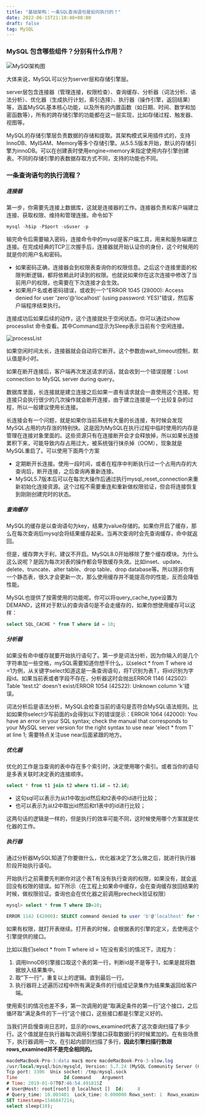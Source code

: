 ```yaml
---
title: "基础架构：一条SQL查询语句是如何执行的？"
date: 2022-06-15T21:10:48+08:00
draft: false
tag: MySQL
---
```



### MySQL 包含哪些组件？分别有什么作用？
![MySQl架构图](http://localhost:1313/images/jiagou.png)

大体来说，MySQL可以分为server层和存储引擎层。

server层包含连接器（管理连接，权限检查）、查询缓存、分析器（词法分析、语法分析）、优化器（生成执行计划，索引选择）、执行器（操作引擎，返回结果）等，涵盖MySQL基本核心功能，以及所有的内置函数（如日期、时间、数学和加密函数等），所有的跨存储引擎的功能都在这一层实现，比如存储过程、触发器、视图等。

MySQL的存储引擎层负责数据的存储和提取。其架构模式采用插件式的，支持InnoDB、MyISAM、Memory等多个存储引擎。从5.5.5版本开始，默认的存储引擎为innoDB。可以在创建表时使用engine=memory来指定使用内存引擎创建表。不同的存储引擎的表数据存取方式不同，支持的功能也不同。

### 一条查询语句的执行流程？


##### 连接器
第一步，你需要先连接上数据库，这就是连接器的工作。连接器负责和客户端建立连接、获取权限、维持和管理连接。命令如下
```sql
mysql -h$ip -P$port -u$user -p
```
输完命令后需要输入密码，连接命令中的mysql是客户端工具，用来和服务端建立连接。在完成经典的TCP三次握手后，连接器就开始认证你的身份，这个时候用的就是你的用户名和密码。
- 如果密码正确，连接器会到权限表查询你的权限信息。之后这个连接里面的权限判断逻辑，都将依赖此时读到的权限。也就说如果你在这次连接中修改了当前用户的权限，也需要在下次连接才会生效。
- 如果用户名或者密码错误，或收到一个"ERROR 1045 (28000): Access denied for user 'zero'@'localhost' (using password: YES)"错误，然后客户端程序结束执行。

连接成功后如果后续的动作，这个连接就处于空闲状态。你可以通过show processlist 命令查看。其中Command显示为Sleep表示当前有个空闲连接。

![processList](http://localhost:1313/images/processlist.jpg)




如果空闲时间太长，连接器就会自动将它断开。这个参数由wait_timeout控制，默认值是8小时。

如果在断开连接后，客户端再次发送请求的话，就会收到一个错误提醒：Lost connection to MySQL server during query。

数据库里面，长连接就是建立连接之后如果一直有请求就会一直使用这个连接。短连接只会执行很少的几次操作就会断开连接，由于建立连接是一个比较复杂的过程，所以一般建议使用长连接。

长连接会有一个问题，就是如果你当前系统有大量的长连接，有时候会发现MySQL占用的内存涨的特别快。这是因为MySQL在执行过程中临时使用的内存是管理在连接对象里面的。这些资源只有在连接断开会才会释放掉，所以如果长连接累积下来，可能导致内存占用过大，被系统强行抹杀掉（OOM），现象就是MySQL重启了。可以使用下面两个方案

- 定期断开长连接。使用一段时间，或者在程序中判断执行过一个占用内存的大查询后，断开连接，之后查询再重新连接。
- MySQL5.7版本后可以在每次大操作后通过执行mysql_reset_connection来重新初始化连接资源。这个过程不需要重连和重新做权限验证，但会将连接恢复到刚刚创建完时的状态。

##### 查询缓存

MySQL的缓存是以查询语句为key，结果为value存储的。如果你开启了缓存，那么在每次查询后mysql会将结果缓存起来。当再次查询时会先查询缓存，命中就返回。

但是，缓存弊大于利，建议不开启。MySQL8.0开始移除了整个缓存模块。为什么这么说呢？是因为每次对表的操作都会导致缓存失效。比如inset、update、delete、truncate、alter table、drop table、drop database等。所以除非你有一个静态表，很久才会更新一次，那么使用缓存并不能提高你的性能，反而会降低性能。

MySQL也提供了按需使用的功能呢。你可以将query_cache_type设置为DEMAND，这样对于默认的查询语句是不会走缓存的，如果你想使用缓存可以这样：

```sql
select SQL_CACHE * from T where id = 10;
```



##### 分析器

如果没有命中缓存就要开始执行语句了。第一步是词法分析，因为你输入的是几个字符串加一些空格，mySQL需要知道你想干什么，以select * from T where id =1为例，从关键字select知道这是一条查询语句，将T识别为表T，将id识别为字段id。如果当前表或者字段不存在，分析器这时会抛出ERROR 1146 (42S02): Table 'test.t2' doesn't exist/ERROR 1054 (42S22): Unknown column 'k'错误。

词法分析后是语法分析，MySQL会检查当前的语句是否符合MySQL语法规则。比如如果你select少写前面的s会得到以下的错误提示：ERROR 1064 (42000): You have an error in your SQL syntax; check the manual that corresponds to your MySQL server version for the right syntax to use near 'elect * from T' at line 1; 需要特点关注use near后面紧跟的地方。

##### 优化器

优化的工作是当查询的表中存在多个索引时，决定使用哪个索引。或者当你的语句是多表关联时决定表的连接顺序。

```sql
select * from t1 join t2 where t1.id = t2.id;
```

- 这句sql可以表示为从t1中取出id然后和t2表中的id进行比较；
- 也可以表示为从t2中取出id然后和t1表中的id进行比较；

这两句话的逻辑是一样的，但是执行的效率可能不同，这时候使用哪个方案就是优化器的工作。

##### 执行器

通过分析器MySQL知道了你要做什么，优化器决定了怎么做之后，就进行执行器阶段开始执行语句。

开始执行之前需要先判断你对这个表T有没有执行查询的权限，如果没有，就会返回没有权限的错误。如下所示（在工程上如果命中缓存，会在查询缓存放回结果的时候，做权限验证。查询也会在优化器之前调用precheck验证权限）

```sql
mysql> select * from T where ID=10;

ERROR 1142 (42000): SELECT command denied to user 'b'@'localhost' for table 'T'

```

如果有权限，就打开表继续。打开表的时候，会根据表的引擎的定义，去使用这个引擎提供的接口。

比如以我们select * from T where id = 1在没有索引的情况下，流程为：

1. 调用InnoDB引擎接口取这个表的第一行，判断id是不是等于1，如果是就将数据放入结果集中。
2. 取“下一行”，重复以上的逻辑。直到最后一行。
3. 执行器将上述遍历过程中所有满足条件的行组成记录集作为结果集返回给客户端。

使用索引的情况也差不多，第一次调用的是“取满足条件的第一行”这个接口，之后循环取“满足条件的下一行”这个接口，这些接口都是引擎定义好的。

当我们开启慢查询日志时，显示的rows_examined代表了这次查询扫描了多少行。这个值就是在执行器每次调用引擎接口获取数据行的时候累加的。在有些场景下，执行器调用一次，在引起内部则扫描了多行，**因此引擎扫描行数跟rows_examined并不是完全相同的。**

```sql
macdeMacBook-Pro-3:data mac$ more macdeMacBook-Pro-3-slow.log
/usr/local/mysql/bin/mysqld, Version: 5.7.24 (MySQL Community Server (GPL)). started with:
Tcp port: 3306  Unix socket: /tmp/mysql.sock
Time                 Id Command    Argument
# Time: 2019-01-07T07:46:54.491815Z
# User@Host: root[root] @ localhost []  Id:     8
# Query_time: 10.003401  Lock_time: 0.000000 Rows_sent: 1  Rows_examined: 0
SET timestamp=1546847214;
select sleep(10);
```